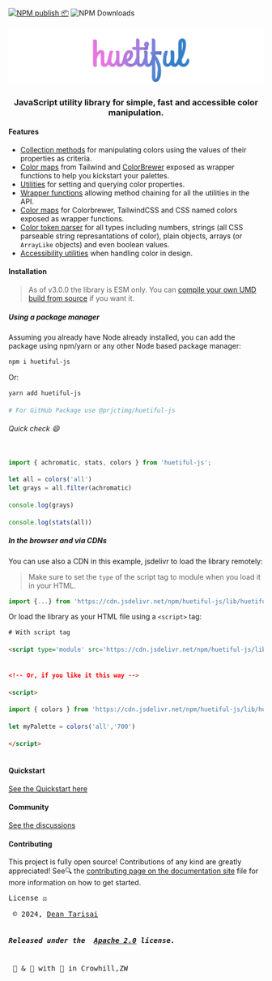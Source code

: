[![NPM publish 📦](https://github.com/xml-wizard/huetiful/actions/workflows/release-please.yml/badge.svg)](https://github.com/xml-wizard/huetiful/actions/workflows/release-please.yml)
![NPM Downloads](https://img.shields.io/npm/dt/huetiful-js?style=flat-square&logo=npm&link=https%3A%2F%2Fnpmjs.com%2Fpackage%2Fhuetiful-js)



![huetiful-logo](./logo.svg)

<h3 align='center'>JavaScript utility library for simple, fast and accessible color manipulation.</h3>


#### Features 

- [Collection methods](https://huetiful-js.com/api/collection) for manipulating colors using the values of their properties as criteria.
- [Color maps](https://huetiful-js.com/api/palettes) from Tailwind and [ColorBrewer](colorbrewer2.org) exposed as wrapper functions to help you kickstart your palettes.
- [Utilities](https://huetiful-js.com/api/utilities) for setting and querying color properties.
- [Wrapper functions](https://huetiful-js.com/api/wrappers) allowing method chaining for all the utilities in the API.
- [Color maps](https://huetiful-js.com/api/colors) for Colorbrewer, TailwindCSS and CSS named colors exposed as wrapper functions.
- [Color token parser](https://huetiful-js.com/api/converterters) for all types including numbers, strings (all CSS parseable string represantations of color), plain objects, arrays (or `ArrayLike` objects) and even boolean values.
- [Accessibility utilities]() when handling color in design.


#### Installation

> As of v3.0.0 the library is ESM only. You can [compile your own UMD build from source](https://github.com/prjctimg/huetiful) if you want it.

##### Using a package manager

Assuming you already have Node already installed, you can add the package using npm/yarn or any other Node based package manager:

```bash
npm i huetiful-js
```

Or:

```bash
yarn add huetiful-js

# For GitHub Package use @prjctimg/huetiful-js
```

###### Quick check :smile:

```js

import { achromatic, stats, colors } from 'huetiful-js';

let all = colors('all')
let grays = all.filter(achromatic)

console.log(grays)

console.log(stats(all))

```

##### In the browser and via CDNs

You can use also a CDN in this example, jsdelivr to load the library remotely:

> Make sure to set the `type` of the script tag to module when you load it in your HTML.

```js
import {...} from 'https://cdn.jsdelivr.net/npm/huetiful-js/lib/huetiful.js'

```

Or load the library as your HTML file using a `<script>` tag:

```html
# With script tag

<script type='module' src='https://cdn.jsdelivr.net/npm/huetiful-js/lib/huetiful.min.js'></script


<!-- Or, if you like it this way -->

<script>

import { colors } from 'https://cdn.jsdelivr.net/npm/huetiful-js/lib/huetiful.min.js'

let myPalette = colors('all','700')

</script>



```

#### Quickstart

[See the Quickstart here](https://huetiful-js.com/quickstart)

#### Community

[See the discussions](https://github.com/xml-wizard/huetiful/discussions)

#### Contributing

This project is fully open source! Contributions of any kind are greatly appreciated! See🔍 the [contributing page on the documentation site](./CONTRIBUTING.md) file for more information on how to get started.


 <pre>
License ⚖️

 © 2024, <a href="https://deantarisai.me">Dean Tarisai</a>
 <h5>Released under the  <a href="http://www.apache.org/licenses/LICENSE-2.0">Apache 2.0</a> license.</h5>
 🧪 & 🔬 with 🥃 in Crowhill,ZW</pre>

